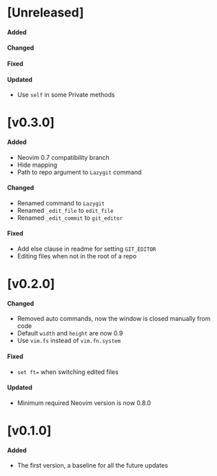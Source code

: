 # [Unreleased]

#### Added

#### Changed

#### Fixed

#### Updated
- Use `self` in some Private methods

# [v0.3.0]

#### Added
- Neovim 0.7 compatibility branch
- Hide mapping
- Path to repo argument to `Lazygit` command

#### Changed
- Renamed command to `Lazygit`
- Renamed `_edit_file` to `edit_file`
- Renamed `_edit_commit` to `git_editor`

#### Fixed
- Add else clause in readme for setting `GIT_EDITOR`
- Editing files when not in the root of a repo

# [v0.2.0]

#### Changed
- Removed auto commands, now the window is closed manually from code
- Default `width` and `height` are now 0.9
- Use `vim.fs` instead of `vim.fn.system`

#### Fixed
- `set ft=` when switching edited files

#### Updated
- Minimum required Neovim version is now 0.8.0

# [v0.1.0]

#### Added
- The first version, a baseline for all the future updates
